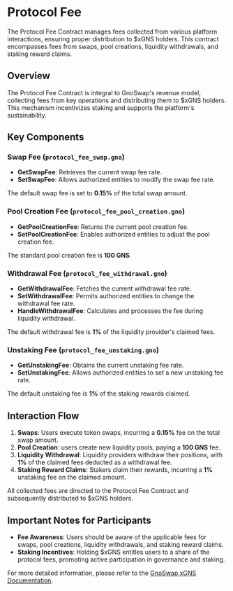 # Protocol Fee

The Protocol Fee Contract manages fees collected from various platform interactions, ensuring proper distribution to $xGNS holders. This contract encompasses fees from swaps, pool creations, liquidity withdrawals, and staking reward claims.

## Overview

The Protocol Fee Contract is integral to GnoSwap's revenue model, collecting fees from key operations and distributing them to $xGNS holders. This mechanism incentivizes staking and supports the platform's sustainability.

## Key Components

### Swap Fee (`protocol_fee_swap.gno`)

- **GetSwapFee**: Retrieves the current swap fee rate.
- **SetSwapFee**: Allows authorized entities to modify the swap fee rate.

The default swap fee is set to **0.15%** of the total swap amount.

### Pool Creation Fee (`protocol_fee_pool_creation.gno`)

- **GetPoolCreationFee**: Returns the current pool creation fee.
- **SetPoolCreationFee**: Enables authorized entities to adjust the pool creation fee.

The standard pool creation fee is **100 GNS**.

### Withdrawal Fee (`protocol_fee_withdrawal.gno`)

- **GetWithdrawalFee**: Fetches the current withdrawal fee rate.
- **SetWithdrawalFee**: Permits authorized entities to change the withdrawal fee rate.
- **HandleWithdrawalFee**: Calculates and processes the fee during liquidity withdrawal.

The default withdrawal fee is **1%** of the liquidity provider's claimed fees.

### Unstaking Fee (`protocol_fee_unstaking.gno`)

- **GetUnstakingFee**: Obtains the current unstaking fee rate.
- **SetUnstakingFee**: Allows authorized entities to set a new unstaking fee rate.

The default unstaking fee is **1%** of the staking rewards claimed.

## Interaction Flow

1. **Swaps**: Users execute token swaps, incurring a **0.15%** fee on the total swap amount.
2. **Pool Creation**: users create new liquidity pools, paying a **100 GNS** fee.
3. **Liquidity Withdrawal**: Liquidity providers withdraw their positions, with **1%** of the claimed fees deducted as a withdrawal fee.
4. **Staking Reward Claims**: Stakers claim their rewards, incurring a **1%** unstaking fee on the claimed amount.

All collected fees are directed to the Protocol Fee Contract and subsequently distributed to $xGNS holders.

## Important Notes for Participants

- **Fee Awareness**: Users should be aware of the applicable fees for swaps, pool creations, liquidity withdrawals, and staking reward claims.
- **Staking Incentives**: Holding $xGNS entitles users to a share of the protocol fees, promoting active participation in governance and staking.

For more detailed information, please refer to the [GnoSwap xGNS Documentation](https://docs.gnoswap.io/gnoswap-token/xgns).
